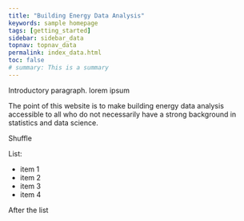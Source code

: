 ```yaml
---
title: "Building Energy Data Analysis"
keywords: sample homepage
tags: [getting_started]
sidebar: sidebar_data
topnav: topnav_data
permalink: index_data.html
toc: false
# summary: This is a summary
---
```



Introductory paragraph. lorem ipsum

The point of this website is to make building energy data analysis accessible to all who do not necessarily have a strong background in statistics and data science.

Shuffle

List:
* item 1
* item 2
* item 3
* item 4

After the list
